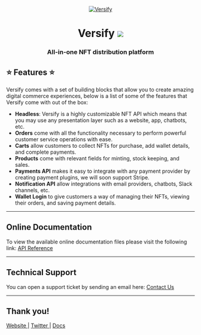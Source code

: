 <p align="center">
    <a href="https://versify.com" title="Versify">
        <img src="https://cdn.versifylabs.com/branding/versify-logo-transparent.png" alt="Versify">
    </a>
</p>
<h1 align="center">
    <b>Versify</b>
    <a href="https://twitter.com/intent/tweet?url=https://versifylabs.com&text=Versify Labs">
        <img src="https://img.shields.io/twitter/url/http/shields.io.svg?style=social" />
    </a>
</h1>

<h3 align="center">All-in-one NFT distribution platform</h3>

## ⭐️ Features ⭐️

Versify comes with a set of building blocks that allow you to create amazing digital commerce experiences, below is a list of some of the features that Versify come with out of the box:

- **Headless**: Versify is a highly customizable NFT API which means that you may use any presentation layer such as a website, app, chatbots, etc.
- **Orders** come with all the functionality necessary to perform powerful customer service operations with ease.
- **Carts** allow customers to collect NFTs for purchase, add wallet details, and complete payments.
- **Products** come with relevant fields for minting, stock keeping, and sales.
- **Payments API** makes it easy to integrate with any payment provider by creating payment plugins, we will soon support Stripe.
- **Notification API** allow integrations with email providers, chatbots, Slack channels, etc.
- **Wallet Login** to give customers a way of managing their NFTs, viewing their orders, and saving payment details.

---

<h2>
    Online Documentation
</h2>

<p>To view the available online documentation files please visit the following link:
<a href="https://app.theneo.io/versify/versify/API_Reference" title="Click to view the online documentation">
    API Reference
</a>
</p>

---

<h2>
    Technical Support
</h2>
<p>
    You can open a support ticket by sending an email here: <a href="mailto:support+github@versifylabs.com" title="Open Support Ticket">
        Contact Us
    </a>
</p>

---

## Thank you!

<p>
  <a href="https://www.versifylabs.com">
    Website
  </a> 
  |
  <a href="https://twitter.com/intent/follow?screen_name=versifylabs">
    Twitter
  </a>
  |
  <a href="https://app.theneo.io/versify/versify/API_Reference">
    Docs
  </a>
</p>
